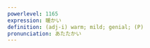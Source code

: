 ```yaml
---
powerlevel: 1165
expression: 暖かい
definition: (adj-i) warm; mild; genial; (P)
pronunciation: あたたかい
---
```

